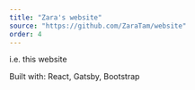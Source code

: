 ```yaml
---
title: "Zara's website"
source: "https://github.com/ZaraTam/website"
order: 4
---
```


i.e. this website

Built with: React, Gatsby, Bootstrap
